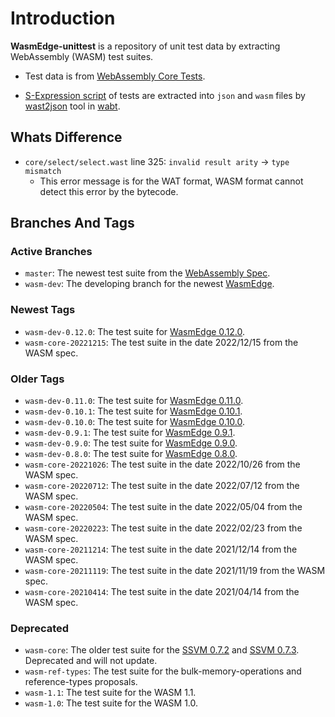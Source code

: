 # Introduction

**WasmEdge-unittest** is a repository of unit test data by extracting WebAssembly (WASM) test suites.

* Test data is from [WebAssembly Core Tests](https://github.com/WebAssembly/spec/tree/master/test/core).

* [S-Expression script](https://github.com/WebAssembly/spec/blob/master/interpreter/README.md#s-expression-syntax) of tests are extracted into `json` and `wasm` files by [wast2json](https://webassembly.github.io/wabt/doc/wast2json.1.html) tool in [wabt](https://github.com/WebAssembly/wabt).

## Whats Difference

* `core/select/select.wast` line 325: `invalid result arity` -> `type mismatch`
  * This error message is for the WAT format, WASM format cannot detect this error by the bytecode.

## Branches And Tags

### Active Branches

* `master`: The newest test suite from the [WebAssembly Spec](https://github.com/WebAssembly/spec/).
* `wasm-dev`: The developing branch for the newest [WasmEdge](https://github.com/WasmEdge/WasmEdge).

### Newest Tags

* `wasm-dev-0.12.0`: The test suite for [WasmEdge 0.12.0](https://github.com/WasmEdge/WasmEdge/releases/tag/0.12.0).
* `wasm-core-20221215`: The test suite in the date 2022/12/15 from the WASM spec.

### Older Tags

* `wasm-dev-0.11.0`: The test suite for [WasmEdge 0.11.0](https://github.com/WasmEdge/WasmEdge/releases/tag/0.11.0).
* `wasm-dev-0.10.1`: The test suite for [WasmEdge 0.10.1](https://github.com/WasmEdge/WasmEdge/releases/tag/0.10.1).
* `wasm-dev-0.10.0`: The test suite for [WasmEdge 0.10.0](https://github.com/WasmEdge/WasmEdge/releases/tag/0.10.0).
* `wasm-dev-0.9.1`: The test suite for [WasmEdge 0.9.1](https://github.com/WasmEdge/WasmEdge/releases/tag/0.9.1).
* `wasm-dev-0.9.0`: The test suite for [WasmEdge 0.9.0](https://github.com/WasmEdge/WasmEdge/releases/tag/0.9.0).
* `wasm-dev-0.8.0`: The test suite for [WasmEdge 0.8.0](https://github.com/WasmEdge/WasmEdge/releases/tag/0.8.0).
* `wasm-core-20221026`: The test suite in the date 2022/10/26 from the WASM spec.
* `wasm-core-20220712`: The test suite in the date 2022/07/12 from the WASM spec.
* `wasm-core-20220504`: The test suite in the date 2022/05/04 from the WASM spec.
* `wasm-core-20220223`: The test suite in the date 2022/02/23 from the WASM spec.
* `wasm-core-20211214`: The test suite in the date 2021/12/14 from the WASM spec.
* `wasm-core-20211119`: The test suite in the date 2021/11/19 from the WASM spec.
* `wasm-core-20210414`: The test suite in the date 2021/04/14 from the WASM spec.

### Deprecated

* `wasm-core`: The older test suite for the [SSVM 0.7.2](https://github.com/second-state/SSVM/releases/tag/0.7.2) and [SSVM 0.7.3](https://github.com/second-state/SSVM/releases/tag/0.7.3). Deprecated and will not update.
* `wasm-ref-types`: The test suite for the bulk-memory-operations and reference-types proposals.
* `wasm-1.1`: The test suite for the WASM 1.1.
* `wasm-1.0`: The test suite for the WASM 1.0.

